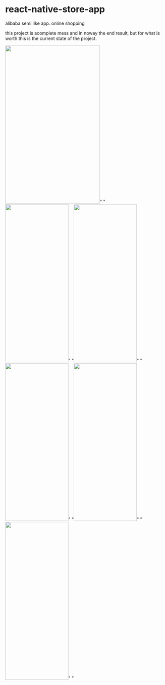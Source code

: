 # react-native-store-app
alibaba semi ilke app. online shopping

this project is acomplete mess and in noway the end result, but for what is worth this is the current state of the project.

<img src="https://user-images.githubusercontent.com/48398993/106794552-f9aca900-6693-11eb-8779-86ef8394ed6f.jpg" width="300" height="500" />"      "<img src="https://user-images.githubusercontent.com/48398993/106610812-297b8400-65a2-11eb-8e55-fe5b56d44106.jpg" width="200" height="500" />"      "<img src="https://user-images.githubusercontent.com/48398993/106610827-3009fb80-65a2-11eb-93a1-744ab2256e51.jpg" width="200" height="500" />"    "<img src="https://user-images.githubusercontent.com/48398993/106794555-fb766c80-6693-11eb-8a10-032b67793bf1.jpg" width="200" height="500" />"      "<img src="https://user-images.githubusercontent.com/48398993/106610838-339d8280-65a2-11eb-88d7-e7a66f74745a.jpg" width="200" height="500" />"   "<img src="https://user-images.githubusercontent.com/48398993/106794564-fdd8c680-6693-11eb-9fff-77f55273eb01.jpg" width="200" height="500" />"   "
